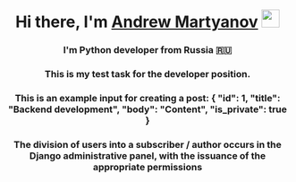 <h1 align="center">Hi there, I'm <a href="https://vk.com/markusmorozov" target="_blank">Andrew Martyanov</a> 
<img src="https://github.com/blackcater/blackcater/raw/main/images/Hi.gif" height="32"/></h1>
<h3 align="center">I'm Python developer from Russia 🇷🇺</h3>
<h3 align="center">This is my test task for the developer position.</h3>
<h3 align="center">This is an example input for creating a post:         {
            "id": 1,
            "title": "Backend development",
            "body": "Content",
            "is_private": true
        }</h3>
<h3 align="center">
The division of users into a subscriber / author occurs in the Django administrative panel, with the issuance of the appropriate permissions</h3>
